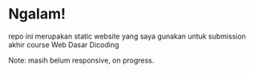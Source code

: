 # Ngalam!
repo ini merupakan static website yang saya gunakan untuk submission akhir course Web Dasar Dicoding



Note:
masih belum responsive, on progress.

